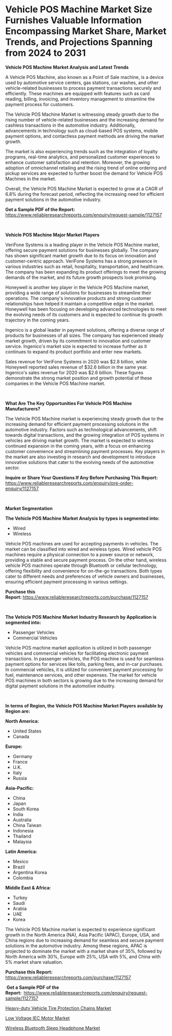 <p><h1>Vehicle POS Machine Market Size Furnishes Valuable Information Encompassing Market Share, Market Trends, and Projections Spanning from 2024 to 2031</h1></p><p><strong>Vehicle POS Machine Market Analysis and Latest Trends</strong></p>
<p><p>A Vehicle POS Machine, also known as a Point of Sale machine, is a device used by automotive service centers, gas stations, car washes, and other vehicle-related businesses to process payment transactions securely and efficiently. These machines are equipped with features such as card reading, billing, invoicing, and inventory management to streamline the payment process for customers.</p><p>The Vehicle POS Machine Market is witnessing steady growth due to the rising number of vehicle-related businesses and the increasing demand for cashless transactions in the automotive industry. Additionally, advancements in technology such as cloud-based POS systems, mobile payment options, and contactless payment methods are driving the market growth.</p><p>The market is also experiencing trends such as the integration of loyalty programs, real-time analytics, and personalized customer experiences to enhance customer satisfaction and retention. Moreover, the growing adoption of omnichannel retailing and the rising trend of online ordering and pickup services are expected to further boost the demand for Vehicle POS Machines in the market.</p><p>Overall, the Vehicle POS Machine Market is expected to grow at a CAGR of 6.8% during the forecast period, reflecting the increasing need for efficient payment solutions in the automotive industry.</p></p>
<p><strong>Get a Sample PDF of the Report:&nbsp;</strong> <a href="https://www.reliableresearchreports.com/enquiry/request-sample/1127157">https://www.reliableresearchreports.com/enquiry/request-sample/1127157</a></p>
<p>&nbsp;</p>
<p><strong>Vehicle POS Machine Major Market Players</strong></p>
<p><p>VeriFone Systems is a leading player in the Vehicle POS Machine market, offering secure payment solutions for businesses globally. The company has shown significant market growth due to its focus on innovation and customer-centric approach. VeriFone Systems has a strong presence in various industries such as retail, hospitality, transportation, and healthcare. The company has been expanding its product offerings to meet the growing demands of the market, and its future growth prospects look promising.</p><p>Honeywell is another key player in the Vehicle POS Machine market, providing a wide range of solutions for businesses to streamline their operations. The company's innovative products and strong customer relationships have helped it maintain a competitive edge in the market. Honeywell has been focusing on developing advanced technologies to meet the evolving needs of its customers and is expected to continue its growth trajectory in the coming years.</p><p>Ingenico is a global leader in payment solutions, offering a diverse range of products for businesses of all sizes. The company has experienced steady market growth, driven by its commitment to innovation and customer service. Ingenico's market size is expected to increase further as it continues to expand its product portfolio and enter new markets.</p><p>Sales revenue for VeriFone Systems in 2020 was $2.8 billion, while Honeywell reported sales revenue of $32.6 billion in the same year. Ingenico's sales revenue for 2020 was $2.6 billion. These figures demonstrate the strong market position and growth potential of these companies in the Vehicle POS Machine market.</p></p>
<p>&nbsp;</p>
<p><strong>What Are The Key Opportunities For Vehicle POS Machine Manufacturers?</strong></p>
<p><p>The Vehicle POS Machine market is experiencing steady growth due to the increasing demand for efficient payment processing solutions in the automotive industry. Factors such as technological advancements, shift towards digital transactions, and the growing integration of POS systems in vehicles are driving market growth. The market is expected to witness continued expansion in the coming years, with a focus on enhancing customer convenience and streamlining payment processes. Key players in the market are also investing in research and development to introduce innovative solutions that cater to the evolving needs of the automotive sector.</p></p>
<p><strong>Inquire or Share Your Questions If Any Before Purchasing This Report:</strong> <a href="https://www.reliableresearchreports.com/enquiry/pre-order-enquiry/1127157">https://www.reliableresearchreports.com/enquiry/pre-order-enquiry/1127157</a></p>
<p>&nbsp;</p>
<p><strong>Market Segmentation</strong></p>
<p><strong>The Vehicle POS Machine Market Analysis by types is segmented into:</strong></p>
<p><ul><li>Wired</li><li>Wireless</li></ul></p>
<p><p>Vehicle POS machines are used for accepting payments in vehicles. The market can be classified into wired and wireless types. Wired vehicle POS machines require a physical connection to a power source or network, providing a stable and secure payment process. On the other hand, wireless vehicle POS machines operate through Bluetooth or cellular technology, offering flexibility and convenience for on-the-go transactions. Both types cater to different needs and preferences of vehicle owners and businesses, ensuring efficient payment processing in various settings.</p></p>
<p><strong>Purchase this Report:&nbsp;</strong><a href="https://www.reliableresearchreports.com/purchase/1127157">https://www.reliableresearchreports.com/purchase/1127157</a></p>
<p>&nbsp;</p>
<p><strong>The Vehicle POS Machine Market Industry Research by Application is segmented into:</strong></p>
<p><ul><li>Passenger Vehicles</li><li>Commercial Vehicles</li></ul></p>
<p><p>Vehicle POS machine market application is utilized in both passenger vehicles and commercial vehicles for facilitating electronic payment transactions. In passenger vehicles, the POS machine is used for seamless payment options for services like tolls, parking fees, and in-car purchases. In commercial vehicles, it is utilized for convenient payment processing for fuel, maintenance services, and other expenses. The market for vehicle POS machines in both sectors is growing due to the increasing demand for digital payment solutions in the automotive industry.</p></p>
<p>&nbsp;</p>
<p><strong>In terms of Region, the Vehicle POS Machine Market Players available by Region are:</strong></p>
<p>
    <p> <strong> North America: </strong>
        <ul>
            <li>United States</li>
            <li>Canada</li>
        </ul>
        </p> 
    <p> <strong> Europe: </strong>
        <ul>
            <li>Germany</li>
            <li>France</li>
            <li>U.K.</li>
            <li>Italy</li>
            <li>Russia</li>
        </ul>
        </p> 
    <p> <strong> Asia-Pacific: </strong>
        <ul>
            <li>China</li>
            <li>Japan</li>
            <li>South Korea</li>
            <li>India</li>
            <li>Australia</li>
            <li>China Taiwan</li>
            <li>Indonesia</li>
            <li>Thailand</li>
            <li>Malaysia</li>
        </ul>
        </p> 
    <p> <strong> Latin America: </strong>
        <ul>
            <li>Mexico</li>
            <li>Brazil</li>
            <li>Argentina Korea</li>
            <li>Colombia</li>
        </ul>
        </p> 
    <p> <strong> Middle East & Africa: </strong>
        <ul>
            <li>Turkey</li>
            <li>Saudi</li>
            <li>Arabia</li>
            <li>UAE</li>
            <li>Korea</li>
        </ul>
    </p>
    </p>
<p><p>The Vehicle POS Machine market is expected to experience significant growth in the North America (NA), Asia Pacific (APAC), Europe, USA, and China regions due to increasing demand for seamless and secure payment solutions in the automotive industry. Among these regions, APAC is projected to dominate the market with a market share of 35%, followed by North America with 30%, Europe with 25%, USA with 5%, and China with 5% market share valuation.</p></p>
<p><strong>Purchase this Report: </strong><a href="https://www.reliableresearchreports.com/purchase/1127157">https://www.reliableresearchreports.com/purchase/1127157</a></p>
<p>&nbsp;<strong>Get a Sample PDF of the Report:&nbsp;&nbsp;</strong><a href="https://www.reliableresearchreports.com/enquiry/request-sample/1127157">https://www.reliableresearchreports.com/enquiry/request-sample/1127157</a></p>
<p><strong></strong></p>
<p><p><a href="https://view.publitas.com/reportprime-1/insights-into-heavy-duty-vehicle-tire-protection-chains-market-size-analysing-market-share-trends-and-growth-from-2023-to-2030/">Heavy-duty Vehicle Tire Protection Chains Market</a></p><p><a href="https://view.publitas.com/reportprime-1/low-voltage-iec-motor-market-provides-detailed-segmentation-of-this-market-based-on-type-application-and-region-and-forecast-for-the-period-from-2023-2030/">Low Voltage IEC Motor Market</a></p><p><a href="https://view.publitas.com/reportprime-1/wireless-bluetooth-sleep-headphone-market-growth-market-trends-covid-19-impact-and-forecasts-for-period-from-2023-2030/">Wireless Bluetooth Sleep Headphone Market</a></p></p>